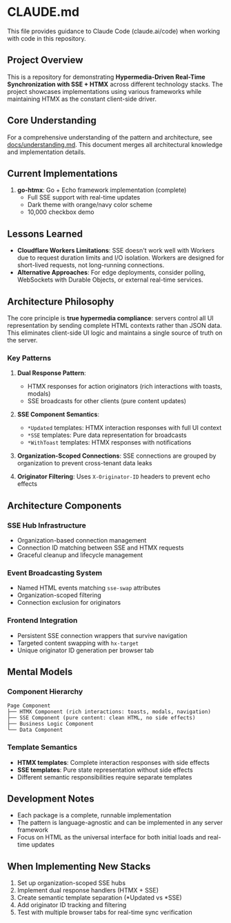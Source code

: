 # CLAUDE.md

This file provides guidance to Claude Code (claude.ai/code) when working with code in this repository.

## Project Overview

This is a repository for demonstrating **Hypermedia-Driven Real-Time Synchronization with SSE + HTMX** across different technology stacks. The project showcases implementations using various frameworks while maintaining HTMX as the constant client-side driver.

## Core Understanding

For a comprehensive understanding of the pattern and architecture, see [docs/understanding.md](docs/understanding.md). This document merges all architectural knowledge and implementation details.

## Current Implementations

1. **go-htmx**: Go + Echo framework implementation (complete)
   - Full SSE support with real-time updates
   - Dark theme with orange/navy color scheme
   - 10,000 checkbox demo

## Lessons Learned

- **Cloudflare Workers Limitations**: SSE doesn't work well with Workers due to request duration limits and I/O isolation. Workers are designed for short-lived requests, not long-running connections.
- **Alternative Approaches**: For edge deployments, consider polling, WebSockets with Durable Objects, or external real-time services.


## Architecture Philosophy

The core principle is **true hypermedia compliance**: servers control all UI representation by sending complete HTML contexts rather than JSON data. This eliminates client-side UI logic and maintains a single source of truth on the server.

### Key Patterns

1. **Dual Response Pattern**: 
   - HTMX responses for action originators (rich interactions with toasts, modals)
   - SSE broadcasts for other clients (pure content updates)

2. **SSE Component Semantics**:
   - `*Updated` templates: HTMX interaction responses with full UI context
   - `*SSE` templates: Pure data representation for broadcasts
   - `*WithToast` templates: HTMX responses with notifications

3. **Organization-Scoped Connections**: SSE connections are grouped by organization to prevent cross-tenant data leaks

4. **Originator Filtering**: Uses `X-Originator-ID` headers to prevent echo effects

## Architecture Components

### SSE Hub Infrastructure
- Organization-based connection management
- Connection ID matching between SSE and HTMX requests
- Graceful cleanup and lifecycle management

### Event Broadcasting System
- Named HTML events matching `sse-swap` attributes
- Organization-scoped filtering
- Connection exclusion for originators

### Frontend Integration
- Persistent SSE connection wrappers that survive navigation
- Targeted content swapping with `hx-target`
- Unique originator ID generation per browser tab

## Mental Models

### Component Hierarchy
```
Page Component
├── HTMX Component (rich interactions: toasts, modals, navigation)
├── SSE Component (pure content: clean HTML, no side effects) 
├── Business Logic Component
└── Data Component
```

### Template Semantics
- **HTMX templates**: Complete interaction responses with side effects
- **SSE templates**: Pure state representation without side effects
- Different semantic responsibilities require separate templates

## Development Notes

- Each package is a complete, runnable implementation
- The pattern is language-agnostic and can be implemented in any server framework
- Focus on HTML as the universal interface for both initial loads and real-time updates

## When Implementing New Stacks

1. Set up organization-scoped SSE hubs
2. Implement dual response handlers (HTMX + SSE)
3. Create semantic template separation (*Updated vs *SSE)
4. Add originator ID tracking and filtering
5. Test with multiple browser tabs for real-time sync verification
